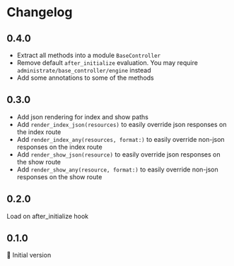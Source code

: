 # Changelog

## 0.4.0

- Extract all methods into a module `BaseController`
- Remove default `after_initialize` evaluation. You may require `administrate/base_controller/engine` instead
- Add some annotations to some of the methods

## 0.3.0

- Add json rendering for index and show paths
- Add `render_index_json(resources)` to easily override json responses on the index route
- Add `render_index_any(resources, format:)` to easily override non-json responses on the index route
- Add `render_show_json(resource)` to easily override json responses on the show route
- Add `render_show_any(resource, format:)` to easily override non-json responses on the show route

## 0.2.0

Load on after_initialize hook

## 0.1.0

:baby: Initial version
